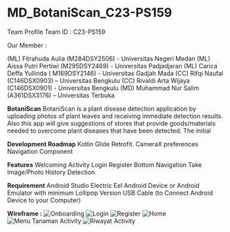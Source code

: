 # MD_BotaniScan_C23-PS159
Team Profile
Team ID : C23-PS159

Our Member :

(ML) Fitrahuda Aulia (M284DSY2506) - Universitas Negeri Medan
(ML) Aissa Putri Pertiwi (M295DSY2469) - Universitas Padjadjaran
(ML) Carica Deffa Yullinda ( M169DSY2146) - Universitas Gadjah Mada
(CC) Rifqi Naufal (C146DSX0903) – Universitas Bengkulu
(CC) Rivaldi Arta Wijaya (C146DSX0901) - Universitas Bengkulu
(MD) Muhammad Nur Salim (A361DSX3176) – Universitas Terbuka

**BotaniScan**
BotaniScan is a plant disease detection application by uploading photos of plant leaves and receiving immediate detection results. Also this app will give suggestions of stores that provide goods/materials needed to overcome plant diseases that have been detected. The initial

**Development Roadmap**
Kotlin
Glide
Retrofit.
CameraX
preferences
Navigation Component

**Features**
Welcoming Activity
Login
Register
Bottom Navigation
Take Image/Photo 
History Detection

**Requirement**
Android Studio Electric Eel
Android Device or Android Emulator with minimum Lollipop Version
USB Cable (to Connect Android Device to your Computer)

**Wireframe :**
![Onboarding](https://github.com/nursalim92/MD_BotaniScan_C23-PS159/assets/56105983/dc74b118-6a60-428e-9d25-12090c1f60f3)
![Login](https://github.com/nursalim92/MD_BotaniScan_C23-PS159/assets/56105983/3936c22e-14f1-43c7-8679-563c54fb5282)
![Register](https://github.com/nursalim92/MD_BotaniScan_C23-PS159/assets/56105983/8451fc05-c712-432c-9c27-2440c39e03f8)
![Home](https://github.com/nursalim92/MD_BotaniScan_C23-PS159/assets/56105983/978c277e-2ff9-4d4b-8b75-a99b53bd5ad7)
![Menu Tanaman Activity](https://github.com/nursalim92/MD_BotaniScan_C23-PS159/assets/56105983/6eeda2c7-a044-4131-9354-8b8d2d617448)
![Riwayat Activity](https://github.com/nursalim92/MD_BotaniScan_C23-PS159/assets/56105983/1fd022fd-8ce6-424a-9acc-0c66cf042b10)

